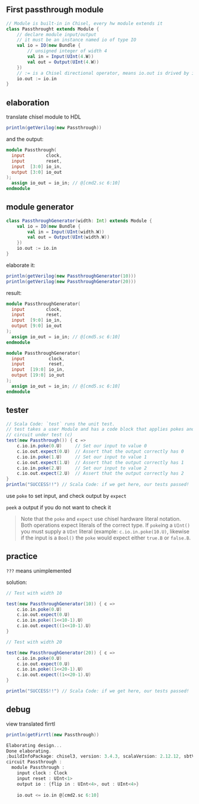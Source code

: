 ## First passthrough module

```scala
// Module is built-in in Chisel, every hw module extends it
class Passthrought extends Module {
    // declare module input/output
    // it must be an instance named io of type IO 
    val io = IO(new Bundle {
        // unsigned integer of width 4
        val in = Input(UInt(4.W))
        val out = Output(UInt(4.W))
    })
    // := is a Chisel directional operator, means io.out is drived by io.in
    io.out := io.in
}
```

## elaboration

 translate chisel module to HDL

```scala
println(getVerilog(new Passthrough))
```

and the output:

```verilog
module Passthrough(
  input        clock,
  input        reset,
  input  [3:0] io_in,
  output [3:0] io_out
);
  assign io_out = io_in; // @[cmd2.sc 6:10]
endmodule
```

## module generator

```scala
class PassthroughGenerator(width: Int) extends Module {
    val io = IO(new Bundle {
        val in = Input(UInt(width.W))
        val out = Output(UInt(width.W))
    })
    io.out := io.in
}
```

elaborate it:

```scala
println(getVerilog(new PassthroughGenerator(10)))
println(getVerilog(new PassthroughGenerator(20)))
```

result:

```verilog
module PassthroughGenerator(
  input        clock,
  input        reset,
  input  [9:0] io_in,
  output [9:0] io_out
);
  assign io_out = io_in; // @[cmd5.sc 6:10]
endmodule

module PassthroughGenerator(
  input         clock,
  input         reset,
  input  [19:0] io_in,
  output [19:0] io_out
);
  assign io_out = io_in; // @[cmd5.sc 6:10]
endmodule
```

## tester

```scala
// Scala Code: `test` runs the unit test. 
// test takes a user Module and has a code block that applies pokes and expects to the 
// circuit under test (c)
test(new Passthrough()) { c =>
    c.io.in.poke(0.U)     // Set our input to value 0
    c.io.out.expect(0.U)  // Assert that the output correctly has 0
    c.io.in.poke(1.U)     // Set our input to value 1
    c.io.out.expect(1.U)  // Assert that the output correctly has 1
    c.io.in.poke(2.U)     // Set our input to value 2
    c.io.out.expect(2.U)  // Assert that the output correctly has 2
}
println("SUCCESS!!") // Scala Code: if we get here, our tests passed!
```

use ``poke`` to set input, and check output by ``expect``

``peek`` a output if you do not want to check it

> Note that the `poke` and `expect` use chisel hardware literal notation. Both operations expect literals of the correct type. If `poke`ing a `UInt()` you must supply a `UInt` literal (example: `c.io.in.poke(10.U)`, likewise if the input is a `Bool()` the `poke` would expect either `true.B` or `false.B`.

## practice

`???` means unimplemented

solution:

```scala
// Test with width 10

test(new PassthroughGenerator(10)) { c =>
    c.io.in.poke(0.U)
    c.io.out.expect(0.U)
    c.io.in.poke((1<<10-1).U)
    c.io.out.expect((1<<10-1).U)
}

// Test with width 20

test(new PassthroughGenerator(20)) { c =>
    c.io.in.poke(0.U)
    c.io.out.expect(0.U)
    c.io.in.poke((1<<20-1).U)
    c.io.out.expect((1<<20-1).U)
}

println("SUCCESS!!") // Scala Code: if we get here, our tests passed!
```

## debug

view translated firrtl

```scala
println(getFirrtl(new Passthrough))
```

```scala
Elaborating design...
Done elaborating.
;buildInfoPackage: chisel3, version: 3.4.3, scalaVersion: 2.12.12, sbtVersion: 1.3.10
circuit Passthrough : 
  module Passthrough : 
    input clock : Clock
    input reset : UInt<1>
    output io : {flip in : UInt<4>, out : UInt<4>}
    
    io.out <= io.in @[cmd2.sc 6:10]
```

